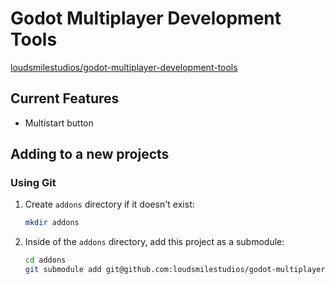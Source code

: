 # Godot Multiplayer Development Tools

[loudsmilestudios/godot-multiplayer-development-tools](https://github.com/loudsmilestudios/godot-multiplayer-development-tools)

## Current Features

- Multistart button

## Adding to a new projects

### Using Git

1. Create `addons` directory if it doesn't exist:

	```bash
	mkdir addons
	```

2. Inside of the `addons` directory, add this project as a submodule:

	```bash
	cd addons
	git submodule add git@github.com:loudsmilestudios/godot-multiplayer-development-tools.git
	````
